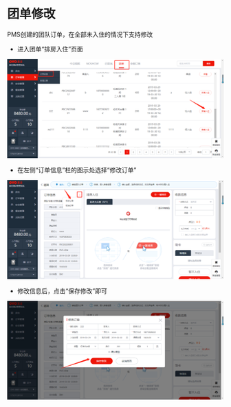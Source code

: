 # 团单修改

PMS创建的团队订单，在全部未入住的情况下支持修改

* 进入团单“排房入住”页面

![](../../../.gitbook/assets/image%20%28571%29.png)

* 在左侧“订单信息”栏的图示处选择“修改订单”

![](../../../.gitbook/assets/image%20%28553%29.png)

* 修改信息后，点击“保存修改”即可

![](../../../.gitbook/assets/image%20%28412%29.png)

